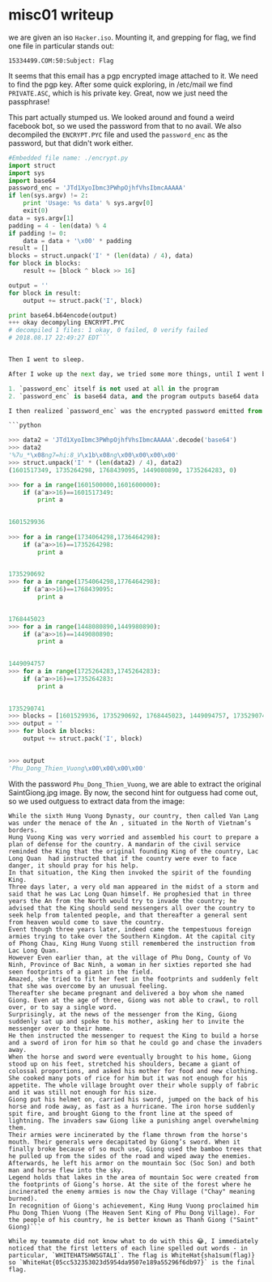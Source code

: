 misc01 writeup
===============

we are given an iso `Hacker.iso`. Mounting it, and grepping for flag, we find one file in particular stands out:

```15334499.COM:50:Subject: Flag```

It seems that this email has a pgp encrypted image attached to it. We need to find the pgp key. After some quick exploring, in /etc/mail we find `PRIVATE.ASC`, which is his private key. Great, now we just need the passphrase!

This part actually stumped us. We looked around and found a weird facebook bot, so we used the password from that to no avail. We also decompiled the `ENCRYPT.PYC` file and used the `password_enc` as the password, but that didn't work either.

```python
#Embedded file name: ./encrypt.py
import struct
import sys
import base64
password_enc = 'JTd1XyoIbmc3PWhpOjhfVhsIbmcAAAAA'
if len(sys.argv) != 2:
    print 'Usage: %s data' % sys.argv[0]
    exit(0)
data = sys.argv[1]
padding = 4 - len(data) % 4
if padding != 0:
    data = data + '\x00' * padding
result = []
blocks = struct.unpack('I' * (len(data) / 4), data)
for block in blocks:
    result += [block ^ block >> 16]

output = ''
for block in result:
    output += struct.pack('I', block)

print base64.b64encode(output)
+++ okay decompyling ENCRYPT.PYC 
# decompiled 1 files: 1 okay, 0 failed, 0 verify failed
# 2018.08.17 22:49:27 EDT```


Then I went to sleep.

After I woke up the next day, we tried some more things, until I went back to the encrypt.py file. Then I realized a few things and felt stupid:

1. `password_enc` itself is not used at all in the program
2. `password_enc` is base64 data, and the program outputs base64 data

I then realized `password_enc` was the encrypted password emitted from this program. I then set out to reverse this program with some very simple and lazy python scripts:

```python

>>> data2 = 'JTd1XyoIbmc3PWhpOjhfVhsIbmcAAAAA'.decode('base64')
>>> data2
'%7u_*\x08ng7=hi:8_V\x1b\x08ng\x00\x00\x00\x00'
>>> struct.unpack('I' * (len(data2) / 4), data2)
(1601517349, 1735264298, 1768439095, 1449080890, 1735264283, 0)

>>> for a in range(1601500000,1601600000):
	if (a^a>>16)==1601517349:
		print a

		
1601529936
		
>>> for a in range(1734064298,1736464298):
	if (a^a>>16)==1735264298:
		print a

		
1735290692
>>> for a in range(1754064298,1776464298):
	if (a^a>>16)==1768439095:
		print a

		
1768445023
>>> for a in range(1448080890,1449980890):
	if (a^a>>16)==1449080890:
		print a

		
1449094757
>>> for a in range(1725264283,1745264283):
	if (a^a>>16)==1735264283:
		print a

		
1735290741
>>> blocks = [1601529936, 1735290692, 1768445023, 1449094757, 1735290741, 0]
>>> output = ''
>>> for block in blocks:
	output += struct.pack('I', block)

	
>>> output
'Phu_Dong_Thien_Vuong\x00\x00\x00\x00'
```

With the password `Phu_Dong_Thien_Vuong`, we are able to extract the original SaintGiong.jpg image. By now, the second hint for outguess had come out, so we used outguess to extract data from the image:

```
While the sixth Hung Vuong Dynasty, our country, then called Van Lang was under the menace of the An , situated in the North of Vietnam’s borders.
Hung Vuong King was very worried and assembled his court to prepare a plan of defense for the country. A mandarin of the civil service reminded the King that the original founding King of the country, Lac Long Quan  had instructed that if the country were ever to face danger, it should pray for his help.
In that situation, the King then invoked the spirit of the founding King.
Three days later, a very old man appeared in the midst of a storm and said that he was Lac Long Quan himself. He prophesied that in three years the An from the North would try to invade the country; he advised that the King should send messengers all over the country to seek help from talented people, and that thereafter a general sent from heaven would come to save the country.
Event though three years later, indeed came the tempestuous foreign armies trying to take over the Southern Kingdom. At the capital city of Phong Chau, King Hung Vuong still remembered the instruction from Lac Long Quan.
However Even earlier than, at the village of Phu Dong, County of Vo Ninh, Province of Bac Ninh, a woman in her sixties reported she had seen footprints of a giant in the field.
Amazed, she tried to fit her feet in the footprints and suddenly felt that she was overcome by an unusual feeling.
Thereafter she became pregnant and delivered a boy whom she named Giong. Even at the age of three, Giong was not able to crawl, to roll over, or to say a single word.
Surprisingly, at the news of the messenger from the King, Giong suddenly sat up and spoke to his mother, asking her to invite the messenger over to their home.
He then instructed the messenger to request the King to build a horse and a sword of iron for him so that he could go and chase the invaders away.
When the horse and sword were eventually brought to his home, Giong stood up on his feet, stretched his shoulders, became a giant of colossal proportions, and asked his mother for food and new clothing.
She cooked many pots of rice for him but it was not enough for his appetite. The whole village brought over their whole supply of fabric and it was still not enough for his size.
Giong put his helmet on, carried his sword, jumped on the back of his horse and rode away, as fast as a hurricane. The iron horse suddenly spit fire, and brought Giong to the front line at the speed of lightning. The invaders saw Giong like a punishing angel overwhelming them.
Their armies were incinerated by the flame thrown from the horse's mouth. Their generals were decapitated by Giong’s sword. When it finally broke because of so much use, Giong used the bamboo trees that he pulled up from the sides of the road and wiped away the enemies.
Afterwards, he left his armor on the mountain Soc (Soc Son) and both man and horse flew into the sky.
Legend holds that lakes in the area of mountain Soc were created from the footprints of Giong’s horse. At the site of the forest where he incinerated the enemy armies is now the Chay Village ("Chay" meaning burned).
In recognition of Giong's achievement, King Hung Vuong proclaimed him Phu Dong Thien Vuong (The Heaven Sent King of Phu Dong Village). For the people of his country, he is better known as Thanh Giong ("Saint" Giong)```

While my teammate did not know what to do with this 😂, I immediately noticed that the first letters of each line spelled out words - in particular, `WHITEHATSHWSGTALI`. The flag is WhiteHat{sha1sum(flag)} so `WhiteHat{05cc532353023d5954da9507e189a55296f6db97}` is the final flag.